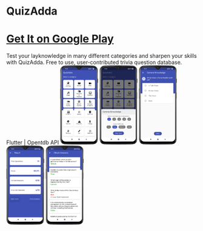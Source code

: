 # QuizAdda
# [Get It on Google Play](https://play.google.com/store/apps/details?id=devPS.quizadda)
Test your layknowledge in many different categories and sharpen your skills with QuizAdda.
Free to use, user-contributed trivia question database.
Flutter | Opentdb API
<img src="quizadda1.png" width="100">
<img src="quizadda2.png" width="100">
<img src="quizadda3.png" width="100">
<img src="quizadda4.png" width="100">
<img src="quizadda5.png" width="100">

